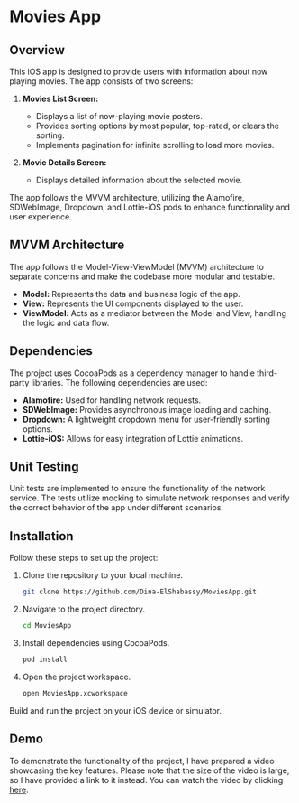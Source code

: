 # Movies App

## Overview

This iOS app is designed to provide users with information about now playing movies. The app consists of two screens: 

1. **Movies List Screen:**
   - Displays a list of now-playing movie posters.
   - Provides sorting options by most popular, top-rated, or clears the sorting.
   - Implements pagination for infinite scrolling to load more movies.
   
2. **Movie Details Screen:**
   - Displays detailed information about the selected movie.

The app follows the MVVM architecture, utilizing the Alamofire, SDWebImage, Dropdown, and Lottie-iOS pods to enhance functionality and user experience.

## MVVM Architecture

The app follows the Model-View-ViewModel (MVVM) architecture to separate concerns and make the codebase more modular and testable.

- **Model:** Represents the data and business logic of the app.
- **View:** Represents the UI components displayed to the user.
- **ViewModel:** Acts as a mediator between the Model and View, handling the logic and data flow.

## Dependencies

The project uses CocoaPods as a dependency manager to handle third-party libraries. The following dependencies are used:

- **Alamofire:** Used for handling network requests.
- **SDWebImage:** Provides asynchronous image loading and caching.
- **Dropdown:** A lightweight dropdown menu for user-friendly sorting options.
- **Lottie-iOS:** Allows for easy integration of Lottie animations.

## Unit Testing

Unit tests are implemented to ensure the functionality of the network service. The tests utilize mocking to simulate network responses and verify the correct behavior of the app under different scenarios.

## Installation

Follow these steps to set up the project:

1. Clone the repository to your local machine.

   ```bash
   git clone https://github.com/Dina-ElShabassy/MoviesApp.git
   ```
2. Navigate to the project directory.

    ```bash
    cd MoviesApp
    ```
3. Install dependencies using CocoaPods.

    ```bash
    pod install
    ```
4. Open the project workspace.

    ```bash
    open MoviesApp.xcworkspace
    ```
Build and run the project on your iOS device or simulator.

## Demo

To demonstrate the functionality of the project, I have prepared a video showcasing the key features. Please note that the size of the video is large, so I have provided a link to it instead. You can watch the video by clicking [here](https://drive.google.com/file/d/1CusFZWEbuBe5NOYD6CkHztk1O96X2PDZ/view?usp=drive_link).
